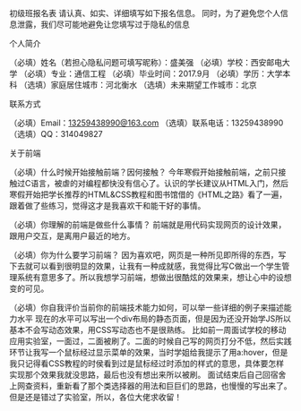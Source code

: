 初级班报名表
请认真、如实、详细填写如下报名信息。 同时，为了避免您个人信息泄露，我们尽可能地避免让您填写过于隐私的信息

个人简介

（必填）姓名（若担心隐私问题可填写昵称）：盛美强 （必填）学校：西安邮电大学 （必填）专业：通信工程 （必填）毕业时间：2017.9月 （必填）学历：大学本科 （选填）家庭居住城市：河北衡水 （选填）未来期望工作城市：北京

联系方式

（必填）Email：13259438990@163.com （选填）联系电话：13259438990 （选填）QQ：314049827

关于前端

（必填）什么时候开始接触前端？因何接触？
今年寒假开始接触前端，之前只接触过C语言，被虐的对编程都快没有信心了。认识的学长建议从HTML入门，然后寒假开始把学长推荐的HTML&CSS教程和图书馆借的《HTML之路》看了一遍，跟着做了些练习，觉得这才是我喜欢干和能干好的事情。

（必填）你理解的前端是做些什么事情？
前端就是用代码实现网页的设计效果，跟用户交互，是离用户最近的地方。

（必填）你为什么要学习前端？
因为喜欢吧，网页是一种所见即所得的东西，写下去就可以看到很明显的效果，让我有一种成就感，我觉得比写C做出一个学生管理系统有意思多了。所以我想学习前端，想做出很酷炫的效果来，想让心中的设想变的可见。

（必填）你自我评价当前你的前端技术能力如何，可以举一些详细的例子来描述能力水平
现在的水平可以写出一个div布局的静态页面，但是因为还没开始学JS所以基本不会写动态效果，用CSS写动态也不是很熟练。
比如前一周面试学校的移动应用实验室，一面过，二面被刷了。二面的时候自己写的网页打分不低，然后实践环节让我写一个鼠标经过显示菜单的效果，当时学姐给我提示了用a:hover，但是我只记得看CSS教程的时侯看到过是鼠标经过时添加的样式的意思，具体要怎样实现那个效果我就没思路，最后也没有想出来所以被刷。
面试结束后自己回宿舍上网查资料，重新看了那个类选择器的用法和巨巨们的思路，也慢慢的写出来了。但是还是错过了实验室，所以，各位大佬求收留！
